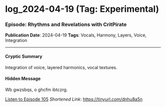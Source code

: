 # log_2024-04-19 (Tag: Experimental)

### Episode: Rhythms and Revelations with CritPirate

**Publication Date**: 2024-04-19
**Tags**: Vocals, Harmony, Layers, Voice, Integration

---

#### Cryptic Summary
Integration of voice, layered harmonics, vocal textures.

#### Hidden Message
Wb gwzsbqs, o ghcfm ibtczrg.

[Listen to Episode 105](https://tinyurl.com/dnhu8a5n)
*Shortened Link*: https://tinyurl.com/dnhu8a5n
